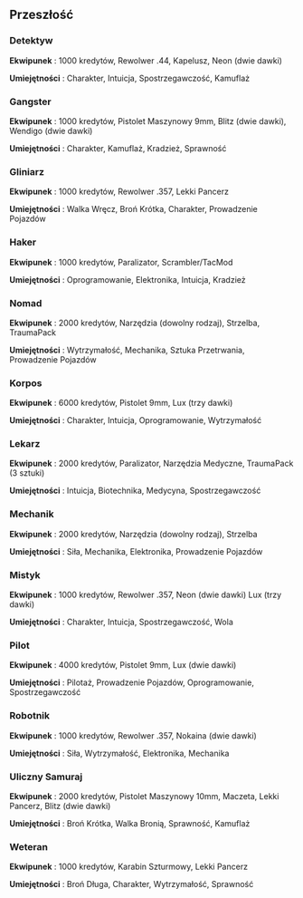 <h2>Przeszłość</h2>

<h3>Detektyw</h3>

**Ekwipunek** : 1000 kredytów, Rewolwer .44, Kapelusz, Neon (dwie dawki)

**Umiejętności** : Charakter, Intuicja, Spostrzegawczość, Kamuflaż

<h3>Gangster</h3>

**Ekwipunek** : 1000 kredytów, Pistolet Maszynowy 9mm, Blitz (dwie dawki), Wendigo (dwie dawki)

**Umiejętności** : Charakter, Kamuflaż, Kradzież, Sprawność

<h3>Gliniarz</h3>

**Ekwipunek** : 1000 kredytów, Rewolwer .357, Lekki Pancerz

**Umiejętności** : Walka Wręcz, Broń Krótka, Charakter, Prowadzenie Pojazdów

<h3>Haker</h3>

**Ekwipunek** : 1000 kredytów, Paralizator, Scrambler/TacMod

**Umiejętności** : Oprogramowanie, Elektronika, Intuicja, Kradzież

<h3>Nomad</h3>

**Ekwipunek** : 2000 kredytów, Narzędzia (dowolny rodzaj), Strzelba, TraumaPack

**Umiejętności** : Wytrzymałość, Mechanika, Sztuka Przetrwania, Prowadzenie Pojazdów

<h3>Korpos</h3>

**Ekwipunek** : 6000 kredytów, Pistolet 9mm, Lux (trzy dawki)

**Umiejętności** : Charakter, Intuicja, Oprogramowanie, Wytrzymałość

<h3>Lekarz</h3>

**Ekwipunek** : 2000 kredytów, Paralizator, Narzędzia Medyczne, TraumaPack (3 sztuki)

**Umiejętności** : Intuicja, Biotechnika, Medycyna, Spostrzegawczość

<h3>Mechanik</h3>

**Ekwipunek** : 2000 kredytów, Narzędzia (dowolny rodzaj), Strzelba

**Umiejętności** : Siła, Mechanika, Elektronika, Prowadzenie Pojazdów

<h3>Mistyk</h3>

**Ekwipunek** : 1000 kredytów, Rewolwer .357, Neon (dwie dawki) Lux (trzy dawki)

**Umiejętności** : Charakter, Intuicja, Spostrzegawczość, Wola

<h3>Pilot</h3>

**Ekwipunek** : 4000 kredytów, Pistolet 9mm, Lux (dwie dawki)

**Umiejętności** : Pilotaż, Prowadzenie Pojazdów, Oprogramowanie, Spostrzegawczość

<h3>Robotnik</h3>

**Ekwipunek** : 1000 kredytów,  Rewolwer .357, Nokaina (dwie dawki)

**Umiejętności** : Siła, Wytrzymałość, Elektronika, Mechanika

<h3>Uliczny Samuraj</h3>

**Ekwipunek** : 2000 kredytów, Pistolet Maszynowy 10mm, Maczeta, Lekki Pancerz, Blitz (dwie dawki)

**Umiejętności** : Broń Krótka, Walka Bronią, Sprawność, Kamuflaż

<h3>Weteran</h3>

**Ekwipunek** : 1000 kredytów, Karabin Szturmowy, Lekki Pancerz

**Umiejętności** : Broń Długa, Charakter, Wytrzymałość, Sprawność
